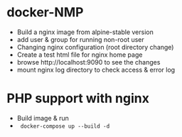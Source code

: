 # docker-NMP 
- Build a nginx image from alpine-stable version
- add user & group for running non-root user 
- Changing nginx configuration (root directory change)
- Create a test html file for nginx home page
- browse http://localhost:9090 to see the changes
- mount nginx log directory to check access & error log

# PHP support with nginx

- Build image & run
- ``` docker-compose up --build -d```

